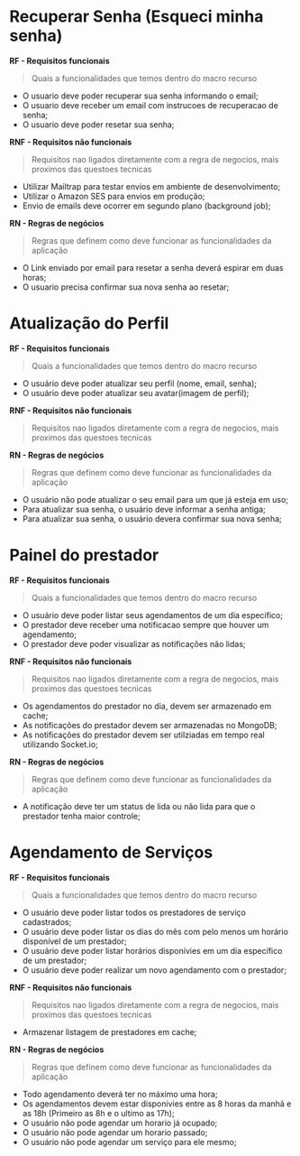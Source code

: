 # Recuperar Senha (Esqueci minha senha)

**RF - Requisitos funcionais**
> Quais a funcionalidades que temos dentro do macro recurso

- O usuario deve poder recuperar sua senha informando o email;
- O usuario deve receber um email com instrucoes de recuperacao de senha;
- O usuario deve poder resetar sua senha;
  

**RNF - Requisitos não funcionais**
> Requisitos nao ligados diretamente com a regra de negocios, mais proximos das questoes tecnicas

- Utilizar Mailtrap para testar envios em ambiente de desenvolvimento;
- Utilizar o Amazon SES para envios em produção;
- Envio de emails deve ocorrer em segundo plano (background job);

**RN - Regras de negócios**

 > Regras que definem como deve funcionar as funcionalidades da aplicação

- O Link enviado por email para resetar a senha deverá espirar em duas horas;
- O usuario precisa confirmar sua nova senha ao resetar;

# Atualização do Perfil

**RF - Requisitos funcionais**
> Quais a funcionalidades que temos dentro do macro recurso

  - O usuário deve poder atualizar seu perfil (nome, email, senha);
  - O usuário deve poder atualizar seu avatar(imagem de perfil);

**RNF - Requisitos não funcionais**
> Requisitos nao ligados diretamente com a regra de negocios, mais proximos das questoes tecnicas

**RN - Regras de negócios**

 > Regras que definem como deve funcionar as funcionalidades da aplicação

 - O usuário não pode atualizar o seu email para um que já esteja em uso;
 - Para atualizar sua senha, o usuário deve informar a senha antiga;
 - Para atualizar sua senha, o usuário devera confirmar sua nova senha;


# Painel do prestador

**RF - Requisitos funcionais**
> Quais a funcionalidades que temos dentro do macro recurso

- O usuário deve poder listar seus agendamentos de um dia especifico;
- O prestador deve receber uma notificacao sempre que houver um agendamento;
- O prestador deve poder visualizar as notificações não lidas;

**RNF - Requisitos não funcionais**
> Requisitos nao ligados diretamente com a regra de negocios, mais proximos das questoes tecnicas

- Os agendamentos do prestador no dia, devem ser armazenado em cache;
- As notificações do prestador devem ser armazenadas no MongoDB;
- As notificações do prestador devem ser utilziadas em tempo real utilizando Socket.io;

**RN - Regras de negócios**

 > Regras que definem como deve funcionar as funcionalidades da aplicação

 - A notificação deve ter um status de lida ou não lida para que o prestador tenha maior controle;

# Agendamento de Serviços

**RF - Requisitos funcionais**
> Quais a funcionalidades que temos dentro do macro recurso

- O usuário deve poder listar todos os prestadores de serviço cadastrados;
- O usuário deve poder listar os dias do mês com pelo menos um horário disponível de um prestador;
- O usuário deve poder listar horários disponívies em um dia específico de um prestador;
- O usuário deve poder realizar um novo agendamento com o prestador;

**RNF - Requisitos não funcionais**
> Requisitos nao ligados diretamente com a regra de negocios, mais proximos das questoes tecnicas

- Armazenar listagem de prestadores em cache;

**RN - Regras de negócios**

 > Regras que definem como deve funcionar as funcionalidades da aplicação

 - Todo agendamento deverá ter no máximo uma hora;
 - Os agendamentos devem estar disponivies entre as 8 horas da manhã e as 18h (Primeiro as 8h e o ultimo as 17h);
 - O usuário não pode agendar um horario já ocupado; 
 - O usuário não pode agendar um horario passado; 
 - O usuário não pode agendar um serviço para ele mesmo; 
